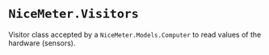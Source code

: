 # `NiceMeter.Visitors`
Visitor class accepted by a `NiceMeter.Models.Computer` to read values of the hardware (sensors).
